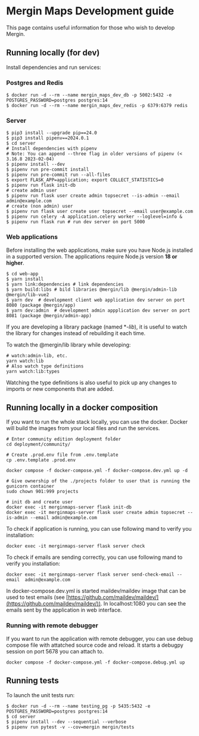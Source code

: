 
# Mergin Maps Development guide

This page contains useful information for those who wish to develop Mergin.

## Running locally (for dev)
Install dependencies and run services:

### Postgres and Redis

```shell
$ docker run -d --rm --name mergin_maps_dev_db -p 5002:5432 -e POSTGRES_PASSWORD=postgres postgres:14
$ docker run -d --rm --name mergin_maps_dev_redis -p 6379:6379 redis
```

### Server
```shell
$ pip3 install --upgrade pip==24.0
$ pip3 install pipenv==2024.0.1
$ cd server
# Install dependencies with pipenv
# Note: You can append --three flag in older versions of pipenv (< 3.16.8 2023-02-04)
$ pipenv install --dev
$ pipenv run pre-commit install
$ pipenv run pre-commit run --all-files
$ export FLASK_APP=application; export COLLECT_STATISTICS=0
$ pipenv run flask init-db
# create admin user
$ pipenv run flask user create admin topsecret --is-admin --email admin@example.com
# create (non admin) user
$ pipenv run flask user create user topsecret --email user@example.com
$ pipenv run celery -A application.celery worker --loglevel=info &
$ pipenv run flask run # run dev server on port 5000
```

### Web applications

Before installing the web applications, make sure you have Node.js installed in a supported version. The applications require Node.js version **18 or higher**.

```shell
$ cd web-app
$ yarn install
$ yarn link:dependencies # link dependencies
$ yarn build:libs # bild libraries @mergin/lib @mergin/admin-lib @mergin/lib-vue2
$ yarn dev  # development client web application dev server on port 8080 (package @mergin/app)
$ yarn dev:admin  # development admin appplication dev server on port 8081 (package @mergin/admin-app)
```

If you are developing a library package (named **-lib*), it is useful to watch the library for changes instead of rebuilding it each time.

To watch the @mergin/lib library while developing:

```shell
# watch:admin-lib, etc.
yarn watch:lib
# Also watch type definitions
yarn watch:lib:types
```

Watching the type definitions is also useful to pick up any changes to imports or new components that are added.


## Running locally in a docker composition

If you want to run the whole stack locally, you can use the docker. Docker will build the images from your local files and run the services.

```shell
# Enter community edition deployment folder
cd deployment/community/

# Create .prod.env file from .env.template
cp .env.template .prod.env

docker compose -f docker-compose.yml -f docker-compose.dev.yml up -d

# Give ownership of the ./projects folder to user that is running the gunicorn container
sudo chown 901:999 projects

# init db and create user
docker exec -it merginmaps-server flask init-db
docker exec -it merginmaps-server flask user create admin topsecret --is-admin --email admin@example.com
```

To check if application is running, you can use following mand to verify you installation:

```shell
docker exec -it merginmaps-server flask server check
```

To check if emails are sending correctly, you can use following mand to verify you installation:

```shell
docker exec -it merginmaps-server flask server send-check-email --email  admin@example.com
```

In docker-compose.dev.yml is started maildev/maildev image that can be used to test emails (see [https://github.com/maildev/maildev/](https://github.com/maildev/maildev/)). In localhost:1080 you can see the emails sent by the application in web interface.

### Running with remote debugger
If you want to run the application with remote debugger, you can use debug compose file with attatched source code and reload.
It starts a debugpy session on port 5678 you can attach to.

```shell
docker compose -f docker-compose.yml -f docker-compose.debug.yml up
```

## Running tests
To launch the unit tests run:
```shell
$ docker run -d --rm --name testing_pg -p 5435:5432 -e POSTGRES_PASSWORD=postgres postgres:14
$ cd server
$ pipenv install --dev --sequential --verbose
$ pipenv run pytest -v --cov=mergin mergin/tests
```
